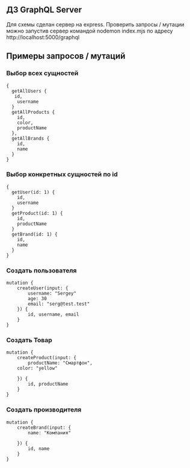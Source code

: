 ## ДЗ GraphQL Server

Для схемы сделан сервер на express. Проверить запросы / мутации можно запустив сервер командой nodemon index.mjs
по адресу http://localhost:5000/graphql

## Примеры запросов / мутаций
### Выбор всех сущностей
```
{
  getAllUsers {
   id,
    username
  }
  getAllProducts {
    id,
    color,
    productName
  },
  getAllBrands {
    id,
    name
  }
}
```

### Выбор конкретных сущностей по id
```
{
  getUser(id: 1) {
    id,
    username
  }
  getProduct(id: 1) {
    id,
    productName
  }
  getBrand(id: 1) {
    id,
    name
  }
}
```

### Создать пользователя
```
mutation {
	createUser(input: {
		username: "Sergey"
		age: 30
		email: "serg@test.test"
	}) {
		id, username, email
	}
}
```

### Создать Товар

```
mutation {
	createProduct(input: {
		productName: "Смартфон",
    color: "yellow"
    
	}) {
		id, productName
	}
}
```

### Создать производителя
```
mutation {
	createBrand(input: {
		name: "Компания"
    
	}) {
		id, name
	}
}
```

